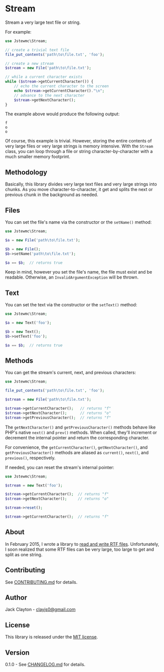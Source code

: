 # Stream

Stream a very large text file or string.

For example:

```php
use Jstewmc\Stream;

// create a trivial text file
file_put_contents('path\to\file.txt', 'foo');

// create a new stream
$stream = new File('path\to\file.txt');

// while a current character exists
while ($stream->getCurrentCharacter()) {
	// echo the current character to the screen
	echo $stream->getCurrentCharacter()."\n";	
	// advance to the next character
	$stream->getNextCharacter();
}
```

The example above would produce the following output:

```
f
o
o
```

Of course, this example is trivial. However, storing the entire contents of very large files or very large strings is memory intensive. With the `Stream` class, you can loop through a file or string character-by-character with a much smaller memory footprint.

## Methodology

Basically, this library divides very large text files and very large strings into chunks. As you move character-to-character, it get and splits the next or previous chunk in the background as needed.

## Files

You can set the file's name via the constructor or the `setName()` method:

```php
use Jstewmc\Stream;

$a = new File('path\to\file.txt');

$b = new File();
$b->setName('path\to\file.txt');

$a == $b;  // returns true
```

Keep in mind, however you set the file's name, the file must exist and be readable. Otherwise, an `InvalidArgumentException` will be thrown.

## Text

You can set the text via the constructor or the `setText()` method:

```php
use Jstewmc\Stream;

$a = new Text('foo');

$b = new Text();
$b->setText('foo');

$a == $b;  // returns true
```

## Methods

You can get the stream's current, next, and previous characters:

```php
use Jstewmc\Stream;

file_put_contents('path\to\file.txt', 'foo');

$stream = new File('path\to\file.txt');

$stream->getCurrentCharacter();   // returns "f"
$stream->getNextCharacter();      // returns "o"
$stream->getPreviousCharacter();  // returns "f"
```

The `getNextCharacter()` and `getPreviousCharacter()` methods behave like PHP's native `next()` and `prev()` methods. When called, they'll increment or decrement the internal pointer and return the corresponding character.

For convenience, the `getCurrentCharacter()`, `getNextCharacter()`, and `getPreviousCharacter()` methods are aliased as `current()`, `next()`, and `previous()`, respectively.

If needed, you can reset the stream's internal pointer:

```php
use Jstewmc\Stream;

$stream = new Text('foo');

$stream->getCurrentCharacter();  // returns "f"
$stream->getNextCharacter();     // returns "o"

$stream->reset();

$stream->getCurrentCharacter();  // returns "f"
```

## About

In February 2015, I wrote a library to [read and write RTF files](https://github.com/jstewmc/rtf). Unfortunately, I soon realized that some RTF files can be very large, too large to get and split as one string.

## Contributing

See [CONTRIBUTING.md](https://github.com/jstewmc/stream/blob/master/CONTRIBUTING.md) for details.

## Author

Jack Clayton - [clayjs0@gmail.com](mailto:clayjs0@gmail.com)

## License

This library is released under the [MIT license](https://github.com/jstewmc/stream/blob/master/LICENSE).

## Version

0.1.0 - See [CHANGELOG.md](https://github.com/jstewmc/stream/blob/master/CHANGELOG.md) for details.
